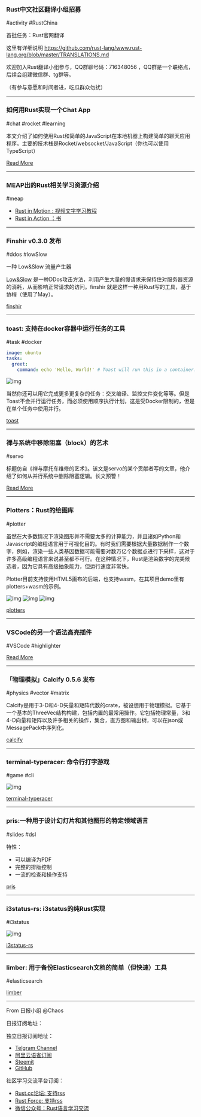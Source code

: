 ### Rust中文社区翻译小组招募

#activity #RustChina

首批任务：Rust官网翻译

这里有详细说明  https://github.com/rust-lang/www.rust-lang.org/blob/master/TRANSLATIONS.md 

欢迎加入Rust翻译小组参与，QQ群聊号码：716348056 ，QQ群是一个联络点，后续会组建微信群、tg群等。

（有参与意愿和时间者进，吃瓜群众勿扰）

---

### 如何用Rust实现一个Chat App

#chat #rocket #learning

本文介绍了如何使用Rust和简单的JavaScript在本地机器上构建简单的聊天应用程序。主要的技术栈是Rocket/websocket/JavaScript（你也可以使用TypeScript）

[Read More](https://medium.com/@steadylearner/how-to-start-rust-chat-app-499a194d0820)

---

### MEAP出的Rust相关学习资源介绍

#meap

- [Rust in Motion : 视频文字学习教程](https://www.manning.com/livevideo/rust-in-motion)
- [Rust in Action ：书](https://www.manning.com/books/rust-in-action)

---

### Finshir v0.3.0 发布

#ddos #lowSlow

一种 Low&Slow 流量产生器

[Low&Slow](https://www.cloudflare.com/learning/ddos/ddos-low-and-slow-attack/) 是一种DDos攻击方法，利用产生大量的慢请求来保持住对服务器资源的消耗，从而影响正常请求的访问。finshir 就是这样一种用Rust写的工具，基于协程（使用了May）。

[finshir](https://github.com/Gymmasssorla/finshir)

---

### toast: 支持在docker容器中运行任务的工具

#task #docker

```yaml
image: ubuntu
tasks:
  greet:
    command: echo 'Hello, World!' # Toast will run this in a container.
```

![img](https://raw.githubusercontent.com/stepchowfun/toast/master/media/simple-task-0.svg?sanitize=true)

当然你还可以用它完成更多更复杂的任务：交叉编译、监控文件变化等等。但是Toast不会并行运行任务，而必须使用顺序执行计划，这是受Docker限制的，但是在单个任务中使用并行。

[toast](https://github.com/stepchowfun/toast)

---

### 禅与系统中移除阻塞（block）的艺术

#servo

标题仿自《禅与摩托车维修的艺术》。该文是servo的某个贡献者写的文章，他介绍了如何从并行系统中删除阻塞逻辑。长文预警！

[Read More](https://medium.com/@polyglot_factotum/programming-servo-zen-and-the-art-of-removing-blocks-from-your-system-51c1b7d404e3)

---

### Plotters：Rust的绘图库

#plotter

虽然在大多数情况下渲染图形并不需要太多的计算能力，并且诸如Python和Javascript的编程语言用于可视化目的。有时我们需要根据大量数据制作一个数字，例如，渲染一些人类基因数据可能需要对数万亿个数据点进行下采样，这对于许多高级编程语言来说甚至都不可行。在这种情况下，Rust是渲染数字的完美候选者，因为它具有高级抽象能力，但运行速度非常快。

Plotter目前支持使用HTML5画布的后端，也支持wasm，在其项目demo里有plotters+wasm的示例。

![img](https://raw.githubusercontent.com/38/plotters/master/examples/outputs/sample.png)
![img](https://raw.githubusercontent.com/38/plotters/master/examples/outputs/histogram.png)
![img](https://raw.githubusercontent.com/38/plotters/master/examples/outputs/mandelbrot.png)

[plotters](https://github.com/38/plotters)

---

### VSCode的另一个语法高亮插件

#VSCode #highlighter

[Read More](https://marketplace.visualstudio.com/items?itemName=evgeniypeshkov.syntax-highlighter)

---

### 「物理模拟」Calcify 0.5.6 发布

#physics #vector #matrix

Calcify是用于3-D和4-D矢量和矩阵代数的crate，被设想用于物理模拟。它基于一个基本的ThreeVec结构构建，包括内置的最常用操作。它包括物理常量，3和4-D向量和矩阵以及许多相关的操作，集合，直方图和输出树，可以在json或MessagePack中序列化。

[calcify](https://github.com/JTPond/calcify)

---

### terminal-typeracer: 命令行打字游戏

#game #cli

![img](https://gitlab.com/DarrienG/terminal-typeracer/raw/master/assets/typing.jpg)

[terminal-typeracer](https://gitlab.com/DarrienG/terminal-typeracer)

---

### pris:一种用于设计幻灯片和其他图形的特定领域语言

#slides  #dsl

特性：

- 可以编译为PDF
- 完整的排版控制
- 一流的检查和操作支持

[pris](https://github.com/ruuda/pris)

---

### i3status-rs: i3status的纯Rust实现

#i3status

![img](https://raw.githubusercontent.com/XYunknown/i3status-rust/master/img/example_bar.png)

[i3status-rs](https://github.com/greshake/i3status-rust)

---

### limber: 用于备份Elasticsearch文档的简单（但快速）工具

#elasticsearch

[limber](https://github.com/whitfin/limber)

---

From 日报小组 @Chaos

日报订阅地址：

独立日报订阅地址：
- [Telgram Channel](https://t.me/rust_daily_news )
- [阿里云语雀订阅](https://www.yuque.com/chaosbot/rustnews)
- [Steemit](https://steemit.com/@blackanger)
- [GitHub](https://github.com/RustStudy/rust_daily_news)

社区学习交流平台订阅：
- [Rust.cc论坛: 支持rss](https://rust.cc)
- [Rust Force: 支持rss](https://rustforce.net/)
- [微信公众号：Rust语言学习交流](https://rust.cc/article?id=ed7c9379-d681-47cb-9532-0db97d883f62)